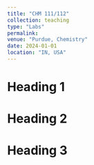 ```yaml
---
title: "CHM 111/112"
collection: teaching
type: "Labs"
permalink: 
venue: "Purdue, Chemistry"
date: 2024-01-01
location: "IN, USA"
---
```




Heading 1
======

Heading 2
======

Heading 3
======

